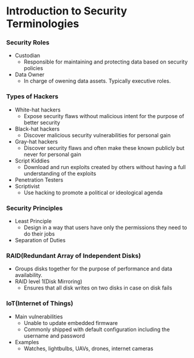# Introduction to Security Terminologies
### Security Roles
* Custodian
  * Responsible for maintaining and protecting data based on security policies
* Data Owner
  * In charge of owening data assets. Typically executive roles.

### Types of Hackers
* White-hat hackers
  * Expose security flaws without malicious intent for the purpose of better security
* Black-hat hackers
  * Discover malicious security vulnerabilities for personal gain
* Gray-hat hackers
  * Discover security flaws and often make these known publicly but never for personal gain
* Script Kiddies
  * Download and run exploits created by others without having a full understanding of the exploits
* Penetration Testers
* Scriptivist
  * Use hacking to promote a political or ideological agenda
  
### Security Principles
* Least Principle
  * Design in a way that users have only the permissions they need to do their jobs
* Separation of Duties
  
### RAID(Redundant Array of Independent Disks)
* Groups disks together for the purpose of performance and data availability.
* RAID level 1(Disk Mirroring)
  * Ensures that all disk writes on two disks in case on disk fails
  
### IoT(Internet of Things)
* Main vulnerabilities
  * Unable to update embedded firmware
  * Commonly shipped with default configuration including the username and password
* Examples
  * Watches, lightbulbs, UAVs, drones, internet cameras
